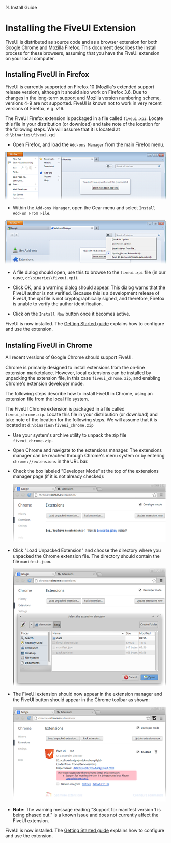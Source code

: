 % Install Guide

# Installing the FiveUI Extension

FiveUI is distributed as source code and as a browser extension for
both Google Chrome and Mozilla Firefox.  This document describes the
install process for these browsers, assuming that you have the FiveUI
extension on your local computer.

## Installing FiveUI in Firefox

FiveUI is currently supported on Firefox 10 (Mozilla's extended
support release version), although it should also work on Firefox
3.6.  Due to changes in the long-term support and Mozilla version
numbering scheme, versions 4-9 are not supported. FiveUI is known
not to work in very recent versions of Firefox, e.g. v16.

The FiveUI Firefox extension is packaged in a file called
`fiveui.xpi`.  Locate this file in your distribution (or download) and
take note of the location for the following steps.  We will assume
that it is located at `d:\binaries\fiveui.xpi`

 * Open Firefox, and load the `Add-ons Manager` from the main Firefox
   menu.

![Access the Firefox Add-ons Manager from the main Firefox menu](figures/ff-menu.png)

 * Within the `Add-ons Manager`, open the Gear menu and select
   `Install Add-on From File`.

![The Add-ons Manager Gear menu has an install from file entry.](figures/ff-add-on-installer.png)

 * A file dialog should open, use this to browse to the `fiveui.xpi`
   file (in our case, `d:\binaries\fiveui.xpi`).

 * Click OK, and a warning dialog should appear.  This dialog warns
   that the FiveUI author is not verified.  Because this is a
   development release of FiveUI, the xpi file is not
   cryptographically signed, and therefore, Firefox is unable to
   verify the author identification.

 * Click on the `Install Now` button once it becomes active.

FiveUI is now installed.  The [Getting Started guide](gettingStarted.html)
explains how to configure and use the extension.

## Installing FiveUI in Chrome

All recent versions of Google Chrome should support FiveUI.

Chrome is primarily designed to install extensions from the on-line
extension marketplace. However, local extensions can be installed by
unpacking the extension file, in this case `fiveui_chrome.zip`, and
enabling Chrome's extension developer mode.

The following steps describe how to install FiveUI in Chrome, using an
extension file from the local file system.

The FiveUI Chrome extension is packaged in a file called `fiveui_chrome.zip`.
Locate this file in your distribution (or download) and take note of
the location for the following steps.  We will assume that it is
located at `d:\binaries\fiveui_chrome.zip`

 * Use your system's archive utility to unpack the zip file `fiveui_chrome.zip`.
 * Open Chrome and navigate to the extensions manager.  The extensions manager can be reached
   through Chrome's menu system or by entering ```chrome://extensions```
   in the URL bar.
 * Check the box labeled "Developer Mode" at the top of the extensions manager
   page (if it is not already checked):

    ![Enable Chrome developer mode](figures/chrome_developer_mode.png)
 * Click "Load Unpacked Extension" and choose the directory where you unpacked
   the Chrome extension file. The directory should contain the file `manifest.json`.

    ![Load Unpacked Extension](figures/load_unpacked_extension.png)
 * The FiveUI extension should now appear in the extension manager and the
   FiveUI button should appear in the Chrome toolbar as shown:

    ![FiveUI Installed](figures/fiveui_installed.png)
 * **Note:** The warning message reading "Support for manifest version 1 is being phased out."
   is a known issue and does not currently affect the FiveUI extension.

FiveUI is now installed.  The [Getting Started guide](gettingStarted.html)
explains how to configure and use the extension.
